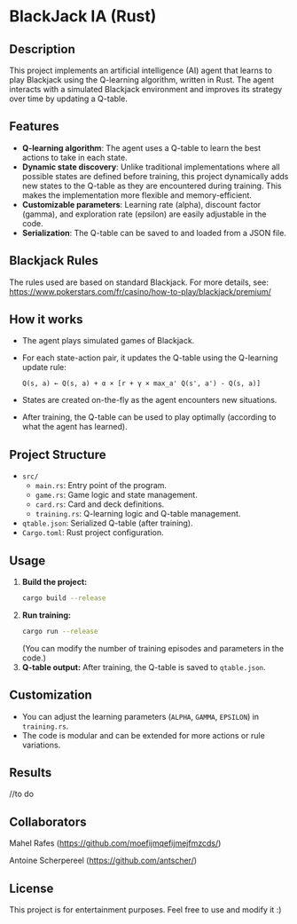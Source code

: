 # BlackJack IA (Rust)

## Description
This project implements an artificial intelligence (AI) agent that learns to play Blackjack using the Q-learning algorithm, written in Rust. The agent interacts with a simulated Blackjack environment and improves its strategy over time by updating a Q-table.

## Features
- **Q-learning algorithm**: The agent uses a Q-table to learn the best actions to take in each state.
- **Dynamic state discovery**: Unlike traditional implementations where all possible states are defined before training, this project dynamically adds new states to the Q-table as they are encountered during training. This makes the implementation more flexible and memory-efficient.
- **Customizable parameters**: Learning rate (alpha), discount factor (gamma), and exploration rate (epsilon) are easily adjustable in the code.
- **Serialization**: The Q-table can be saved to and loaded from a JSON file.

## Blackjack Rules
The rules used are based on standard Blackjack. For more details, see:  
https://www.pokerstars.com/fr/casino/how-to-play/blackjack/premium/

## How it works
- The agent plays simulated games of Blackjack.
- For each state-action pair, it updates the Q-table using the Q-learning update rule:
  
  `Q(s, a) ← Q(s, a) + α × [r + γ × max_a' Q(s', a') - Q(s, a)]`
- States are created on-the-fly as the agent encounters new situations.
- After training, the Q-table can be used to play optimally (according to what the agent has learned).

## Project Structure
- `src/`
  - `main.rs`: Entry point of the program.
  - `game.rs`: Game logic and state management.
  - `card.rs`: Card and deck definitions.
  - `training.rs`: Q-learning logic and Q-table management.
- `qtable.json`: Serialized Q-table (after training).
- `Cargo.toml`: Rust project configuration.

## Usage
1. **Build the project:**
   ```sh
   cargo build --release
   ```
2. **Run training:**
   ```sh
   cargo run --release
   ```
   (You can modify the number of training episodes and parameters in the code.)
3. **Q-table output:**
   After training, the Q-table is saved to `qtable.json`.

## Customization
- You can adjust the learning parameters (`ALPHA`, `GAMMA`, `EPSILON`) in `training.rs`.
- The code is modular and can be extended for more actions or rule variations.


## Results
//to do


## Collaborators 

Mahel Rafes (https://github.com/moefijmqefijmejfmzcds/)

Antoine Scherpereel (https://github.com/antscher/)

## License
This project is for entertainment purposes. Feel free to use and modify it :)
